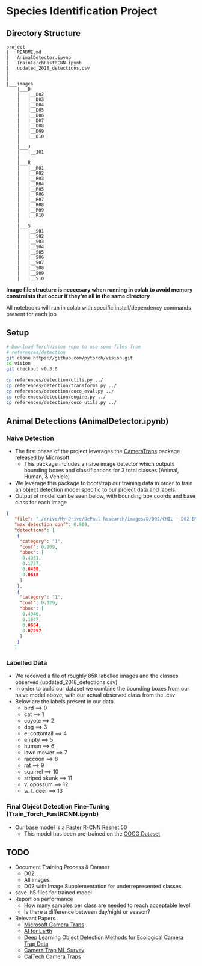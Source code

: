 # Species Identification Project
## Directory Structure
```
project
|	README.md
|	AnimalDetector.ipynb
|	TrainTorchFastRCNN.ipynb
|	updated_2018_detections.csv
|	
|
|___images
	|___D
	|	|__D02
	|	|__D03
	|	|__D04
	|	|__D05
	|	|__D06
	|	|__D07
	|	|__D08
	|	|__D09
	|	|__D10
	|	
	|___J
	|	|__J01
	|	
	|___R
	|	|__R01
	|	|__R02
	|	|__R03
	|	|__R04
	|	|__R05
	|	|__R06
	|	|__R07
	|	|__R08
	|	|__R09
	|	|__R10
	|
	|___S
	|	|__S01
	|	|__S02
	|	|__S03
	|	|__S04
	|	|__S05
	|	|__S06
	|	|__S07
	|	|__S08
	|	|__S09
	|	|__S10
```
**Image file structure is neccesary when running in colab to avoid memory constraints that occur if they're all in the same directory**

All notebooks will run in colab with specific install/dependency commands present for each job

## Setup 
``` bash
# Download TorchVision repo to use some files from
# references/detection
git clone https://github.com/pytorch/vision.git
cd vision
git checkout v0.3.0

cp references/detection/utils.py ../
cp references/detection/transforms.py ../
cp references/detection/coco_eval.py ../
cp references/detection/engine.py ../
cp references/detection/coco_utils.py ../
```
## Animal Detections (AnimalDetector.ipynb)
### Naive Detection
- The first phase of the project leverages the [CameraTraps](https://github.com/microsoft/CameraTraps) package released by Microsoft.
	- This package includes a naive image detector which outputs bounding boxes and classifications for 3 total classes (Animal, Human, & Vehicle)
- We leverage this package to bootstrap our training data in order to train an object detection model specific to our project data and labels.
- Output of model can be seen below, with bounding box coords and base class for each image

``` json
{
   "file": "./drive/My Drive/DePaul Research/images/D/D02/CHIL - D02-BMT1-JA18_00722.JPG",
   "max_detection_conf": 0.909,
   "detections": [
    {
     "category": "1",
     "conf": 0.909,
     "bbox": [
      0.4951,
      0.1737,
      0.0438,
      0.0618
     ]
    },
    {
     "category": "1",
     "conf": 0.129,
     "bbox": [
      0.4946,
      0.1647,
      0.0654,
      0.07257
     ]
    }
   ]
```
### Labelled Data
- We received a file of roughly 85K labelled images and the classes observed (updated_2018_detections.csv)
- In order to build our dataset we combine the bounding boxes from our naive model above, with our actual observed class from the .csv
- Below are the labels present in our data.
	- bird ==> 0
	- cat ==> 1
	- coyote ==> 2
	- dog ==> 3
	- e. cottontail ==> 4
	- empty ==> 5
	- human ==> 6
	- lawn mower ==> 7
	- raccoon ==> 8
	- rat ==> 9
	- squirrel ==> 10
	- striped skunk ==> 11
	- v. opossum ==> 12
	- w. t. deer ==> 13

### Final Object Detection Fine-Tuning (Train_Torch_FastRCNN.ipynb)
- Our base model is a [Faster R-CNN Resnet 50](https://pytorch.org/vision/stable/_modules/torchvision/models/detection/faster_rcnn.html)
	- This model has been pre-trained on the [COCO Dataset](https://cocodataset.org/)

## TODO
- Document Training Process & Dataset
    - D02
    - All images 
    - D02 with Image Supplementation for underrepresented classes
- save .h5 files for trained model
- Report on performance
	- How many samples per class are needed to reach acceptable level
	- Is there a difference between day/night or season?
- Relevant Papers
    - [Microsoft Camera Traps](https://github.com/microsoft/CameraTraps)
    - [AI for Earth](https://www.microsoft.com/en-us/ai/ai-for-earth)
    - [Deep Learning Object Detection Methods for Ecological Camera Trap Data](https://arxiv.org/abs/1803.10842)
    - [Camera Trap ML Survey](https://github.com/agentmorris/camera-trap-ml-survey)
    - [CalTech Camera Traps](https://beerys.github.io/CaltechCameraTraps/)
